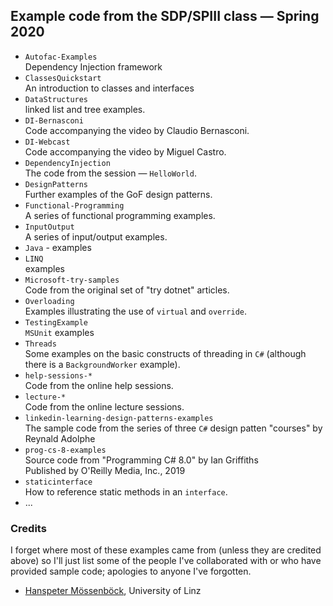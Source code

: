 
## Example code from the SDP/SPIII class — Spring 2020

+ `Autofac-Examples`  
	Dependency Injection framework
+ `ClassesQuickstart`  
	An introduction to classes and interfaces
+ `DataStructures`  
	linked list and tree examples.
+ `DI-Bernasconi`  
	Code accompanying the video by Claudio Bernasconi.
+ `DI-Webcast`  
	Code accompanying the video by Miguel Castro.
+ `DependencyInjection`  
	The code from the session — `HelloWorld`.
+ `DesignPatterns`  
	Further examples of the GoF design patterns.
+ `Functional-Programming`  
	A series of functional programming examples.
+ `InputOutput`  
	A series of input/output examples.
+ `Java` - examples
+ `LINQ`  
	examples
+ `Microsoft-try-samples`  
	Code from the original set of "try dotnet" articles.
+ `Overloading`  
	Examples illustrating the use of `virtual` and `override`.
+ `TestingExample`  
	`MSUnit` examples
+ `Threads`  
	Some examples on the basic constructs of threading in `C#` (although there is a `BackgroundWorker` example).
+ `help-sessions-*`  
	Code from the online help sessions.
+ `lecture-*`  
	Code from the online lecture sessions.
+ `linkedin-learning-design-patterns-examples`  
	The sample code from the series of three `C#` design patten "courses" by Reynald Adolphe
+ `prog-cs-8-examples`  
	Source code from "Programming C# 8.0" by Ian Griffiths  
	Published by O'Reilly Media, Inc., 2019
+ `staticinterface`  
	How to reference static methods in an `interface`.
+ ...

### Credits

I forget where most of these examples came from (unless they are credited above) so I'll just list some of the people I've collaborated with or who have provided sample code; apologies to anyone I've forgotten.

+ [Hanspeter Mössenböck](http://www.ssw.uni-linz.ac.at/General/Staff/HM/), University of Linz
